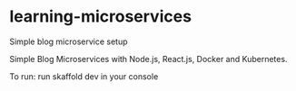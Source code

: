 # learning-microservices
Simple blog microservice setup

Simple Blog Microservices with Node.js, React.js, Docker and Kubernetes.

To run:
run skaffold dev in your console
